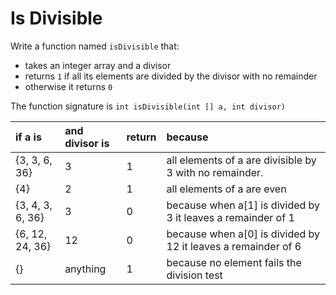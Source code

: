 # Is Divisible

Write a function named `isDivisible` that:

* takes an integer array and a divisor
* returns `1` if all its elements are divided by the divisor with no remainder
* otherwise it returns `0`

The function signature is `int isDivisible(int [] a, int divisor)`

| if a is | and divisor is | return | because |
|:-------------|:-------------|:-------------|:-------------|
| {3, 3, 6, 36} | 3 | 1 | all elements of a are divisible by 3 with no remainder. |
| {4} | 2 | 1 | all elements of a are even |
| {3, 4, 3, 6, 36} | 3 | 0 | because when a[1] is divided by 3 it leaves a remainder of 1 |
| {6, 12, 24, 36} | 12 | 0 | because when a[0] is divided by 12 it leaves a remainder of 6 |
| {} | anything | 1 | because no element fails the division test |
